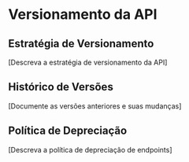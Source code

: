 # Versionamento da API

## Estratégia de Versionamento
[Descreva a estratégia de versionamento da API]

## Histórico de Versões
[Documente as versões anteriores e suas mudanças]

## Política de Depreciação
[Descreva a política de depreciação de endpoints]
